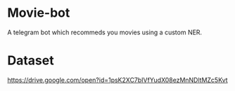 # Movie-bot
A telegram bot which recommeds you movies using a custom NER.

# Dataset

https://drive.google.com/open?id=1psK2XC7bIVfYudX08ezMnNDltMZc5Kvt
